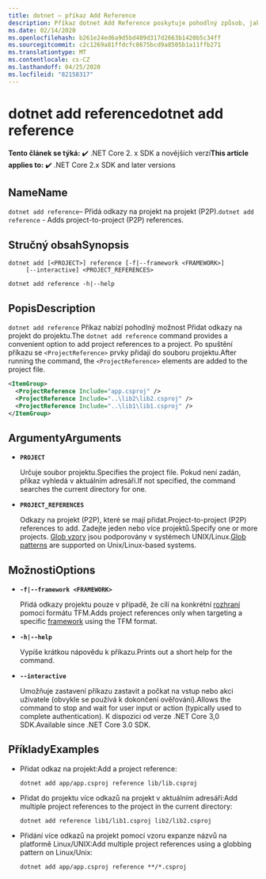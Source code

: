 ```yaml
---
title: dotnet – příkaz Add Reference
description: Příkaz dotnet Add Reference poskytuje pohodlný způsob, jak přidat projekt do odkazů projektu.
ms.date: 02/14/2020
ms.openlocfilehash: b261e24ed6a9d5bd489d317d2663b1420b5c34ff
ms.sourcegitcommit: c2c1269a81ffdcfc8675bcd9a8505b1a11ffb271
ms.translationtype: MT
ms.contentlocale: cs-CZ
ms.lasthandoff: 04/25/2020
ms.locfileid: "82158317"
---
```

# <a name="dotnet-add-reference"></a><span data-ttu-id="31ce3-103">dotnet add reference</span><span class="sxs-lookup"><span data-stu-id="31ce3-103">dotnet add reference</span></span>

<span data-ttu-id="31ce3-104">**Tento článek se týká:** ✔️ .NET Core 2. x SDK a novějších verzí</span><span class="sxs-lookup"><span data-stu-id="31ce3-104">**This article applies to:** ✔️ .NET Core 2.x SDK and later versions</span></span>

## <a name="name"></a><span data-ttu-id="31ce3-105">Name</span><span class="sxs-lookup"><span data-stu-id="31ce3-105">Name</span></span>

<span data-ttu-id="31ce3-106">`dotnet add reference`– Přidá odkazy na projekt na projekt (P2P).</span><span class="sxs-lookup"><span data-stu-id="31ce3-106">`dotnet add reference` - Adds project-to-project (P2P) references.</span></span>

## <a name="synopsis"></a><span data-ttu-id="31ce3-107">Stručný obsah</span><span class="sxs-lookup"><span data-stu-id="31ce3-107">Synopsis</span></span>

```dotnetcli
dotnet add [<PROJECT>] reference [-f|--framework <FRAMEWORK>]
     [--interactive] <PROJECT_REFERENCES>

dotnet add reference -h|--help
```

## <a name="description"></a><span data-ttu-id="31ce3-108">Popis</span><span class="sxs-lookup"><span data-stu-id="31ce3-108">Description</span></span>

<span data-ttu-id="31ce3-109">`dotnet add reference` Příkaz nabízí pohodlný možnost Přidat odkazy na projekt do projektu.</span><span class="sxs-lookup"><span data-stu-id="31ce3-109">The `dotnet add reference` command provides a convenient option to add project references to a project.</span></span> <span data-ttu-id="31ce3-110">Po spuštění příkazu se `<ProjectReference>` prvky přidají do souboru projektu.</span><span class="sxs-lookup"><span data-stu-id="31ce3-110">After running the command, the `<ProjectReference>` elements are added to the project file.</span></span>

```xml
<ItemGroup>
  <ProjectReference Include="app.csproj" />
  <ProjectReference Include="..\lib2\lib2.csproj" />
  <ProjectReference Include="..\lib1\lib1.csproj" />
</ItemGroup>
```

## <a name="arguments"></a><span data-ttu-id="31ce3-111">Argumenty</span><span class="sxs-lookup"><span data-stu-id="31ce3-111">Arguments</span></span>

- **`PROJECT`**

  <span data-ttu-id="31ce3-112">Určuje soubor projektu.</span><span class="sxs-lookup"><span data-stu-id="31ce3-112">Specifies the project file.</span></span> <span data-ttu-id="31ce3-113">Pokud není zadán, příkaz vyhledá v aktuálním adresáři.</span><span class="sxs-lookup"><span data-stu-id="31ce3-113">If not specified, the command searches the current directory for one.</span></span>

- **`PROJECT_REFERENCES`**

  <span data-ttu-id="31ce3-114">Odkazy na projekt (P2P), které se mají přidat.</span><span class="sxs-lookup"><span data-stu-id="31ce3-114">Project-to-project (P2P) references to add.</span></span> <span data-ttu-id="31ce3-115">Zadejte jeden nebo více projektů.</span><span class="sxs-lookup"><span data-stu-id="31ce3-115">Specify one or more projects.</span></span> <span data-ttu-id="31ce3-116">[Glob vzory](https://en.wikipedia.org/wiki/Glob_(programming)) jsou podporovány v systémech UNIX/Linux.</span><span class="sxs-lookup"><span data-stu-id="31ce3-116">[Glob patterns](https://en.wikipedia.org/wiki/Glob_(programming)) are supported on Unix/Linux-based systems.</span></span>

## <a name="options"></a><span data-ttu-id="31ce3-117">Možnosti</span><span class="sxs-lookup"><span data-stu-id="31ce3-117">Options</span></span>

- **`-f|--framework <FRAMEWORK>`**

  <span data-ttu-id="31ce3-118">Přidá odkazy projektu pouze v případě, že cílí na konkrétní [rozhraní](../../standard/frameworks.md) pomocí formátu TFM.</span><span class="sxs-lookup"><span data-stu-id="31ce3-118">Adds project references only when targeting a specific [framework](../../standard/frameworks.md) using the TFM format.</span></span>

- **`-h|--help`**

  <span data-ttu-id="31ce3-119">Vypíše krátkou nápovědu k příkazu.</span><span class="sxs-lookup"><span data-stu-id="31ce3-119">Prints out a short help for the command.</span></span>

- **`--interactive`**

  <span data-ttu-id="31ce3-120">Umožňuje zastavení příkazu zastavit a počkat na vstup nebo akci uživatele (obvykle se používá k dokončení ověřování).</span><span class="sxs-lookup"><span data-stu-id="31ce3-120">Allows the command to stop and wait for user input or action (typically used to complete authentication).</span></span> <span data-ttu-id="31ce3-121">K dispozici od verze .NET Core 3,0 SDK.</span><span class="sxs-lookup"><span data-stu-id="31ce3-121">Available since .NET Core 3.0 SDK.</span></span>

## <a name="examples"></a><span data-ttu-id="31ce3-122">Příklady</span><span class="sxs-lookup"><span data-stu-id="31ce3-122">Examples</span></span>

- <span data-ttu-id="31ce3-123">Přidat odkaz na projekt:</span><span class="sxs-lookup"><span data-stu-id="31ce3-123">Add a project reference:</span></span>

  ```dotnetcli
  dotnet add app/app.csproj reference lib/lib.csproj
  ```

- <span data-ttu-id="31ce3-124">Přidat do projektu více odkazů na projekt v aktuálním adresáři:</span><span class="sxs-lookup"><span data-stu-id="31ce3-124">Add multiple project references to the project in the current directory:</span></span>

  ```dotnetcli
  dotnet add reference lib1/lib1.csproj lib2/lib2.csproj
  ```

- <span data-ttu-id="31ce3-125">Přidání více odkazů na projekt pomocí vzoru expanze názvů na platformě Linux/UNIX:</span><span class="sxs-lookup"><span data-stu-id="31ce3-125">Add multiple project references using a globbing pattern on Linux/Unix:</span></span>

  ```dotnetcli
  dotnet add app/app.csproj reference **/*.csproj
  ```
